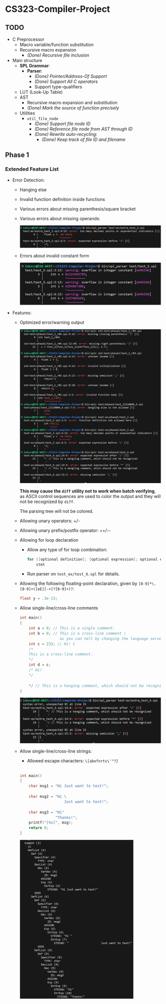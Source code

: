 # CS323-Compiler-Project

## TODO
- C Preprocessor
  - Macro variable/function substitution
  - Recursive macro expansion
    - *(Done) Recursive file inclusion*
- Main structure
  - **SPL Grammar**:
    - **Parser**:
      - *(Done) Pointer/Address-Of Support*
      - *(Done) Support All C operators*
      - Support type-qualifiers
  - LUT (Look-Up Table)
  - AST
    - Recursive macro expansion and substitution
    - *(Done) Mark the source of function precisely*
  - Utilities
    - `util_file_node`
      - *(Done) Support file node ID*
      - *(Done) Reference file node from AST through ID*
      - *(Done) Rewrite auto-recycling*:
        - *(Done) Keep track of file ID and filename*

## Phase 1

### Extended Feature List
- Error Detection:
  - Hanging else
  
  - Invalid function definition inside functions
  
  - Various errors about missing parenthesis/square bracket
  
  - Various errors about missing operands:
  
    ![image-20231028170745357](images/img-2.png)
  
  - Errors about invalid constant form
  
    ![image-20231028221130144](images/img-5.png)
  
    
  
- Features:
  - Optimized error/warning output
  
    ![image-20231029131149498](images/img-1.png)
  
    **This may cause the `diff`** **utility not to work when batch verifying**, as ASCII control sequences are used to color the output and they will not be recognized by `diff`.
  
    The parsing tree will not be colored.
  
  - Allowing unary operators: +/-
  
  - Allowing unary prefix/postfix operator: ++/--
  
  - Allowing for loop declaration
  
    - Allow any type of for loop combination:
  
      ```c
      for ([optional definition]; [optional expression]; optional expression)
          stmt
      ```
  
    - Run parser on `test_ex/test_6.spl` for details.
  
  - Allowing the following floating-point declaration, given by `[0-9]*\.[0-9]+([eE][-+]?[0-9]+)?`:
  
    ```c
    float y = .3e-13;
    ```
  
  - Allow single-line/cross-line comments
  
    ```c
    int main()
    {
        int a = 0; // This is a single comment.
        int b = 0; // This is a cross-line comment \
                      as you can tell by changing the language server interpreting this comment to match the C language.
        int c = 233; // Hi! C
        /*
        This is a cross-line comment.
        */
        int d = c;
        /* Hi!
        */
       
        */ // This is a hanging comment, which should not be recognized
    }
    ```
  
    ![image-20231028203442987](images/img-3.png)
  
  - Allow single-line/cross-line strings:
  
    - Allowed escape characters: `\[abefnrtv\'"?]`
  
    ```c
    
    int main()
    {
        char msg1 = "Hi Just want to test!";
    
        char msg2 = "Hi \
                        Just want to test!";
    
        char msg3 = "Hi"
                    "Thanks!";
        printf("[%s]", msg);
        return 0;
    }
    ```
  
    <img src="images/img-4.png" alt="image-20231028211819722" style="zoom: 50%;" />
  
    
